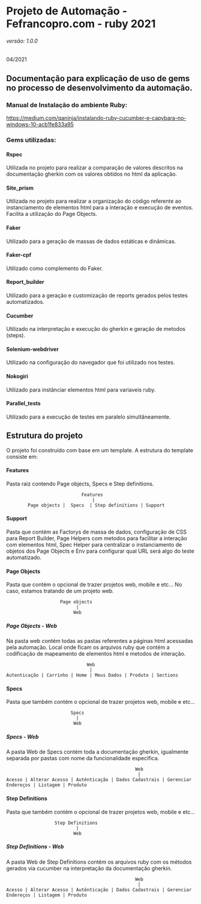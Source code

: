 # Projeto de Automação - Fefrancopro.com - ruby 2021
###### versão: 1.0.0

04/2021
## Documentação para explicação de uso de gems no processo de desenvolvimento da automação.

### Manual de Instalação do ambiente Ruby:
https://medium.com/qaninja/instalando-ruby-cucumber-e-capybara-no-windows-10-acb1fe833a95

### Gems utilizadas:

#### Rspec
  Utilizada no projeto para realizar a comparação de valores descritos na documentação gherkin com os valores obtidos no html da aplicação.
#### Site_prism
  Utilizada no projeto para realizar a organização do código referente ao instanciamento de elementos html para a interação e execução de eventos. Facilita a utilização do Page Objects.
#### Faker
  Utilizado para a geração de massas de dados estáticas e dinâmicas.
#### Faker-cpf
  Utilizado como complemento do Faker.
#### Report_builder
  Utilizado para a geração e customização de reports gerados pelos testes automatizados.
#### Cucumber
  Utilizado na interpretação e execução do gherkin e geração de metodos (steps).
#### Selenium-webdriver
  Utilizado na configuração do navegador que foi utilizado nos testes.
#### Nokogiri
  Utilizado para instânciar elementos html para variaveis ruby.
#### Parallel_tests
  Utilizado para a execução de testes em paralelo simultâneamente.

## Estrutura do projeto

O projeto foi construído com base em um template. A estrutura do template consiste em:
#### Features
Pasta raiz contendo Page objects, Specs e Step definitions.

                                Features
                                    |
            Page objects |  Specs  | Step definitions | Support

#### Support
Pasta que contém as Factorys de massa de dados, configuração de CSS para Report Builder, Page Helpers com metodos para facilitar a interação com elementos html, Spec Helper para centralizar o instanciamento de objetos dos Page Objects e Env para configurar qual URL será algo do teste automatizado.

#### Page Objects
Pasta que contém o opcional de trazer projetos web, mobile e etc... No caso, estamos tratando de um projeto web.

                        Page objects
                              |
                             Web
##### Page Objects - Web
Na pasta web contém todas as pastas referentes a páginas html acessadas pela automação. Local onde ficam os arquivos ruby que contém a codificação de mapeamento de elementos html e metodos de interação.

                                  Web
                                   |
    Autenticação | Carrinho | Home | Meus Dados | Produto | Sections

#### Specs
Pasta que também contém o opcional de trazer projetos web, mobile e etc...

                            Specs
                              |
                             Web
##### Specs - Web
A pasta Web de Specs contém toda a documentação gherkin, igualmente separada por pastas com nome da funcionalidade especifica.

                                                    Web
                                                     |
    Acesso | Alterar Acesso | Autênticação | Dados Cadastrais | Gerenciar Endereços | Listagem | Produto
#### Step Definitions
Pasta que também contém o opcional de trazer projetos web, mobile e etc...

                      Step Definitions
                              |
                             Web
##### Step Definitions - Web
A pasta Web de Step Definitions contém os arquivos ruby com os métodos gerados via cucumber na interpretação da documentação gherkin.

                                                    Web
                                                     |
    Acesso | Alterar Acesso | Autênticação | Dados Cadastrais | Gerenciar Endereços | Listagem | Produto
